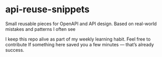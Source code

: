 # api-reuse-snippets
Small reusable pieces for OpenAPI and API design. Based on real-world mistakes and patterns I often see

I keep this repo alive as part of my weekly learning habit.  Feel free to contribute
If something here saved you a few minutes — that’s already success.
